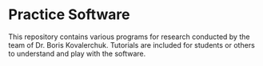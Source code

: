 # Practice Software
This repository contains various programs for research conducted by the team of Dr. Boris Kovalerchuk. Tutorials are included for students or others to understand and play with the software.
